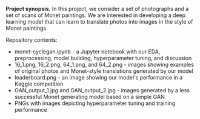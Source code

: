 **Project synopsis.** In this project, we consider a set of photographs and a set of scans of Monet paintings. We are interested in developing a deep learning model that can learn to translate photos into images in the style of Monet paintings.

Repository contents:

* monet-cyclegan.ipynb - a Jupyter notebook with our EDA, preprocessing, model building, hyperparameter tuning, and discussion
* 16_1.png, 16_2.png, 64_1.png, and 64_2.png - images showing examples of original photos and Monet-style translations generated by our model
* leaderboard.png - an image showing our model's performance in a Kaggle competition
* GAN_output_1.jpg and GAN_output_2.jpg - images generated by a less successful Monet generating model based on a simple GAN
* PNGs with images depicting hyperparameter tuning and training performance 
